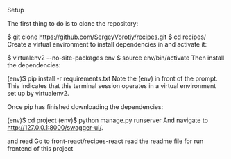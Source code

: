 Setup

The first thing to do is to clone the repository:

$ git clone https://github.com/SergeyVorotiy/recipes.git
$ cd recipes/
Create a virtual environment to install dependencies in and activate it:

$ virtualenv2 --no-site-packages env
$ source env/bin/activate
Then install the dependencies:

(env)$ pip install -r requirements.txt
Note the (env) in front of the prompt. This indicates that this terminal session operates in a virtual environment set up by virtualenv2.

Once pip has finished downloading the dependencies:

(env)$ cd project
(env)$ python manage.py runserver
And navigate to http://127.0.0.1:8000/swagger-ui/.

and read Go to front-react/recipes-react
read the readme file for run frontend of this project
